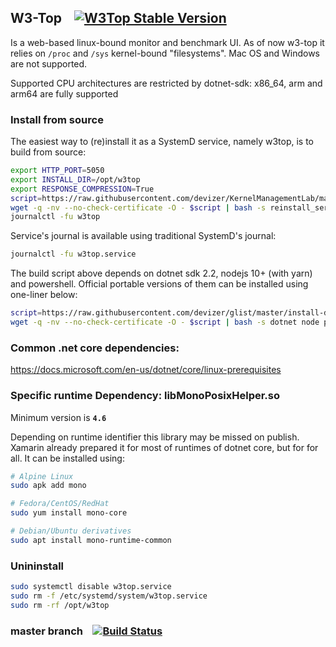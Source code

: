 ## W3-Top &nbsp;&nbsp;&nbsp;[![W3Top Stable Version](https://img.shields.io/github/v/release/devizer/KernelManagementLab?label=Stable)](https://github.com/devizer/w3top-bin/blob/master/README.md#reinstallation-of-precompiled-binaries)


Is a web-based linux-bound monitor and benchmark UI. As of now w3-top it relies on `/proc` and `/sys` kernel-bound "filesystems". Mac OS and Windows are not supported.

Supported CPU architectures are restricted by dotnet-sdk: x86_64, arm and arm64 are fully supported

### Install from source
The easiest way to (re)install it as a SystemD service, namely w3top, is to build from source:

```bash
export HTTP_PORT=5050
export INSTALL_DIR=/opt/w3top
export RESPONSE_COMPRESSION=True
script=https://raw.githubusercontent.com/devizer/KernelManagementLab/master/build-w3-dashboard.sh
wget -q -nv --no-check-certificate -O - $script | bash -s reinstall_service 
journalctl -fu w3top 
```

Service's journal is available using traditional SystemD's journal:

```bash
journalctl -fu w3top.service
```

The build script above depends on dotnet sdk 2.2, nodejs 10+ (with yarn) and powershell. Official portable versions of them can be installed using one-liner below:
```bash
script=https://raw.githubusercontent.com/devizer/glist/master/install-dotnet-and-nodejs.sh
wget -q -nv --no-check-certificate -O - $script | bash -s dotnet node pwsh
```

### Common .net core dependencies:
https://docs.microsoft.com/en-us/dotnet/core/linux-prerequisites

### Specific runtime Dependency: libMonoPosixHelper.so
Minimum version is **`4.6`**

Depending on runtime identifier this library may be missed on publish. 
Xamarin already prepared it for most of runtimes of dotnet core, but for for all.
It can be installed using:

```bash
# Alpine Linux
sudo apk add mono

# Fedora/CentOS/RedHat
sudo yum install mono-core

# Debian/Ubuntu derivatives
sudo apt install mono-runtime-common
```

### Unininstall
```bash
sudo systemctl disable w3top.service
sudo rm -f /etc/systemd/system/w3top.service 
sudo rm -rf /opt/w3top
```

### master branch &nbsp;&nbsp;&nbsp;[![Build Status](https://travis-ci.org/devizer/KernelManagementLab.svg?branch=master)](https://travis-ci.org/devizer/KernelManagementLab)


